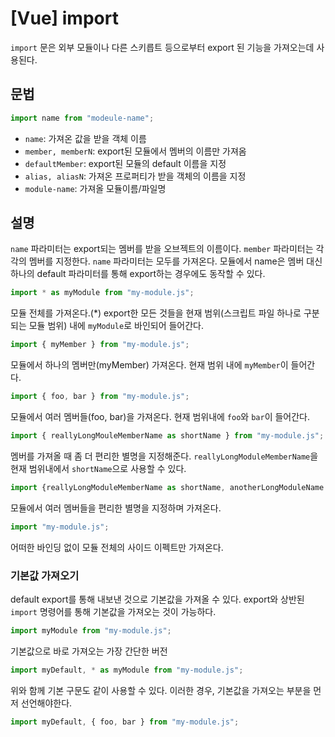 # [Vue] import

`import` 문은 외부 모듈이나 다른 스키릅트 등으로부터 export 된 기능을 가져오는데 사용된다.

## 문법

```js
import name from "modeule-name";
```

- `name`: 가져온 값을 받을 객체 이름
- `member, memberN`: export된 모듈에서 멤버의 이름만 가져옴
- `defaultMember`: export된 모듈의 default 이름을 지정
- `alias, aliasN`: 가져온 프로퍼티가 받을 객체의 이름을 지정
- `module-name`: 가져올 모듈이름/파일명


## 설명
`name` 파라미터는 export되는 멤버를 받을 오브젝트의 이름이다.
`member` 파라미터는 각각의 멤버를 지정한다.
`name` 파라미터는 모두를 가져온다.
모듈에서 name은 멤버 대신 하나의 default 파라미터를 통해 export하는 경우에도 동작할 수 있다.

```js
import * as myModule from "my-module.js";
```
모듈 전체를 가져온다.(*)
export한 모든 것들을 현재 범위(스크립트 파일 하나로 구분되는 모듈 범위) 내에 `myModule`로 바인되어 들어간다.

```js
import { myMember } from "my-module.js";
```
모듈에서 하나의 멤버만(myMember) 가져온다. 현재 범위 내에 `myMember`이 들어간다.

```js
import { foo, bar } from "my-module.js";
```
모듈에서 여러 멤버들(foo, bar)을 가져온다. 현재 범위내에 `foo`와 `bar`이 들어간다.

```js
import { reallyLongMouleMemberName as shortName } from "my-module.js";
```
멤버를 가져올 때 좀 더 편리한 별명을 지정해준다.
`reallyLongModuleMemberName`을 현재 범위내에서 `shortName`으로 사용할 수 있다.

```js
import {reallyLongModuleMemberName as shortName, anotherLongModuleName as short} from "my-module.js";
```
모듈에서 여러 멤버들을 편리한 별명을 지정하며 가져온다.

```js
import "my-module.js";
```
어떠한 바인딩 없이 모듈 전체의 사이드 이펙트만 가져온다.

### 기본값 가져오기

default export를 통해 내보낸 것으로 기본값을 가져올 수 있다.
export와 상반된 `import` 명령어를 통해 기본값을 가져오는 것이 가능하다.

```js
import myModule from "my-module.js";
```
기본값으로 바로 가져오는 가장 간단한 버전

```js
import myDefault, * as myModule from "my-module.js";
```
위와 함께 기본 구문도 같이 사용할 수 있다.
이러한 경우, 기본값을 가져오는 부분을 먼저 선언해야한다.
```js
import myDefault, { foo, bar } from "my-module.js";
```